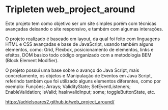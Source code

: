 # Tripleten web_project_around

Este projeto tem como objetivo ser um site simples porém com técnicas avançadas deixando o site responsivo, e também com algumas interações.

O projeto realizado é baseado em layout, da qual foi feito com linguagens HTML e CSS avançadas e base de JavaScript, usando também alguns elementos, como: Grid, Flexbox, posicionamento de elementos, links e efeitos, DOM basico todo código organizado com a metodologia BEM (Block Element Modifier).

O projeto possui uma base sobre o avanço do Java Script, mais concretamente, os objetos e Manipulação de Eventos em Java Script, referindo também que foi utilizado alguns elementos diferentes, como por exemplo: Funções; Arrays; ValidityState; SetEventListeners; EnableValidation; isValid; hasInvalidInput; some; toggleButtonState, etc.

https://adrielsoares2.github.io/web_project_around/
